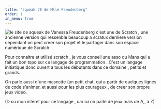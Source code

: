 ```yaml
---
title: "squeak JS de Mlle Freudenberg"
order: 1
in_menu: true
---
```

![le site de squeak de Vanessa Freudenberg](https://squeak.js.org) 
c'est une de Scratch , une ancienne version qui ressenble beaucoup a scratux derniere version cependant on peut creer son projet et le partager dans son espace numérique  de  Scratch

Pour connaitre et utilisé scratch , je vous conseil une asso du Mans qui a fait un bon topo sur ce langage de programmation . C'est un langage initiatique donc ouvert a tous les débutants dans ce domaine , petits et grands.

On parle aussi d'une mascotte (un petit chat, qui a partir de quelques lignes de code s'animer, et aussi pour les  plus courageux , de creer son propre jeux vidéo.

(D ou mon interet pour ce langage , car ici on parle de jeux mais de A,, à Z) 